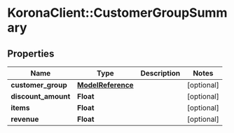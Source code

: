 # KoronaClient::CustomerGroupSummary

## Properties
Name | Type | Description | Notes
------------ | ------------- | ------------- | -------------
**customer_group** | [**ModelReference**](ModelReference.md) |  | [optional] 
**discount_amount** | **Float** |  | [optional] 
**items** | **Float** |  | [optional] 
**revenue** | **Float** |  | [optional] 



